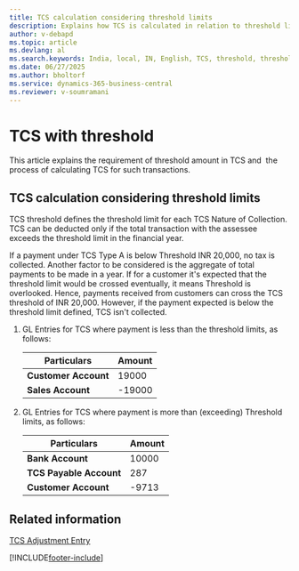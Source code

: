 ```yaml
---
title: TCS calculation considering threshold limits
description: Explains how TCS is calculated in relation to threshold limits.
author: v-debapd
ms.topic: article
ms.devlang: al
ms.search.keywords: India, local, IN, English, TCS, threshold, threshold limits, TCS calculation, TCS threshold
ms.date: 06/27/2025
ms.author: bholtorf
ms.service: dynamics-365-business-central
ms.reviewer: v-soumramani
---
```


# TCS with threshold

This article explains the requirement of threshold amount in TCS and  the process of calculating TCS for such transactions.

## TCS calculation considering threshold limits

TCS threshold defines the threshold limit for each TCS Nature of Collection. TCS can be deducted only if the total transaction with the assessee exceeds the threshold limit in the financial year.

If a payment under TCS Type A is below Threshold INR 20,000, no tax is collected. Another factor to be considered is the aggregate of total payments to be made in a year. If for a customer it's expected that the threshold limit would be crossed eventually, it means Threshold is overlooked. Hence, payments received from customers can cross the TCS threshold of INR 20,000. However, if the payment expected is below the threshold limit defined, TCS isn't collected.

1. GL Entries for TCS where payment is less than the threshold limits, as follows:

    |Particulars|Amount|
    |----------------------------------|---------------------------------------|  
    |**Customer Account**|19000|
    |**Sales Account**|-19000|

1. GL Entries for TCS where payment is more than (exceeding) Threshold limits, as follows:

    |Particulars|Amount|
    |----------------------------------|---------------------------------------|  
    |**Bank Account**|10000| 
    |**TCS Payable Account**|287| 
    |**Customer Account**|-9713|

## Related information

[TCS Adjustment Entry](TCS-Adjustment-Entries.md)

[!INCLUDE[footer-include](../../includes/footer-banner.md)]
